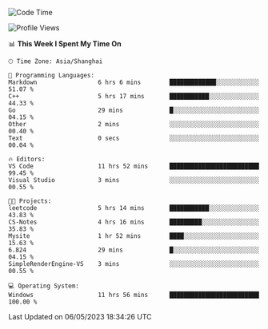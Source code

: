 <!--START_SECTION:waka-->
![Code Time](http://img.shields.io/badge/Code%20Time-908%20hrs%2058%20mins-blue)

![Profile Views](http://img.shields.io/badge/Profile%20Views-0-blue)

📊 **This Week I Spent My Time On** 

```text
🕑︎ Time Zone: Asia/Shanghai

💬 Programming Languages: 
Markdown                 6 hrs 6 mins        █████████████░░░░░░░░░░░░   51.07 % 
C++                      5 hrs 17 mins       ███████████░░░░░░░░░░░░░░   44.33 % 
Go                       29 mins             █░░░░░░░░░░░░░░░░░░░░░░░░   04.15 % 
Other                    2 mins              ░░░░░░░░░░░░░░░░░░░░░░░░░   00.40 % 
Text                     0 secs              ░░░░░░░░░░░░░░░░░░░░░░░░░   00.04 % 

🔥 Editors: 
VS Code                  11 hrs 52 mins      █████████████████████████   99.45 % 
Visual Studio            3 mins              ░░░░░░░░░░░░░░░░░░░░░░░░░   00.55 % 

🐱‍💻 Projects: 
leetcode                 5 hrs 14 mins       ███████████░░░░░░░░░░░░░░   43.83 % 
CS-Notes                 4 hrs 16 mins       █████████░░░░░░░░░░░░░░░░   35.83 % 
Mysite                   1 hr 52 mins        ████░░░░░░░░░░░░░░░░░░░░░   15.63 % 
6.824                    29 mins             █░░░░░░░░░░░░░░░░░░░░░░░░   04.15 % 
SimpleRenderEngine-VS    3 mins              ░░░░░░░░░░░░░░░░░░░░░░░░░   00.55 % 

💻 Operating System: 
Windows                  11 hrs 56 mins      █████████████████████████   100.00 % 
```


 Last Updated on 06/05/2023 18:34:26 UTC
<!--END_SECTION:waka-->